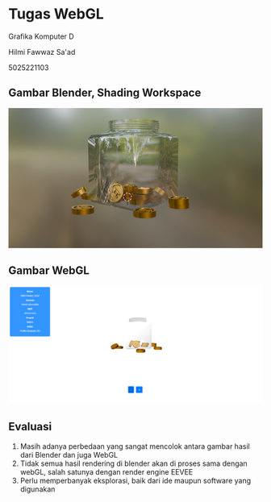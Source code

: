 # Tugas WebGL
 Grafika Komputer D

 Hilmi Fawwaz Sa'ad
 
 5025221103

 ## Gambar Blender, Shading Workspace

![Alt text](images/coins-blender.png)

 ## Gambar WebGL

![Alt text](images/coins-webgl.png)

## Evaluasi
1. Masih adanya perbedaan yang sangat mencolok antara gambar hasil dari Blender dan juga WebGL
2. Tidak semua hasil rendering di blender akan di proses sama dengan webGL, salah satunya dengan render engine EEVEE
3. Perlu memperbanyak eksplorasi, baik dari ide maupun software yang digunakan